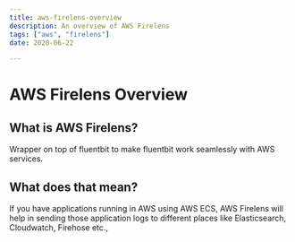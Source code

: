 ```yaml
---
title: aws-firelens-overview
description: An overview of AWS Firelens
tags: ["aws", "firelens"]
date: 2020-06-22

---
```


# AWS Firelens Overview

## What is AWS Firelens?
Wrapper on top of fluentbit to make fluentbit work seamlessly with AWS services.

## What does that mean?
If you have applications running in AWS using AWS ECS, AWS Firelens will help in sending those application logs to different places like Elasticsearch, Cloudwatch, Firehose etc.,